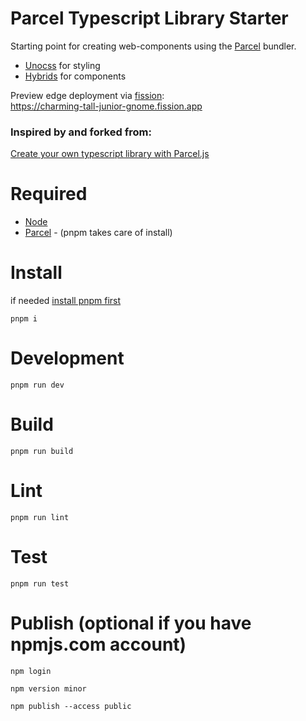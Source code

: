 # Parcel Typescript Library Starter

Starting point for creating web-components using the [Parcel](https://parceljs.org/) bundler.  
 * [Unocss](https://github.com/unocss/unocss) for styling  
 * [Hybrids](https://github.com/hybridsjs/hybrids) for components  
 
Preview edge deployment via [fission](https://guide.fission.codes/developers/cli/working-with-apps):  
https://charming-tall-junior-gnome.fission.app

### Inspired by and forked from:  
[Create your own typescript library with Parcel.js](https://dev.to/ihaback/create-your-own-typescript-library-with-parceljs-3dh7)

# Required
- [Node](https://nodejs.org/en/download/)
- [Parcel](https://parceljs.org/getting-started/library/) - (pnpm takes care of install)

# Install
if needed [install pnpm first](https://pnpm.io/installation)

```
pnpm i
```


# Development

```
pnpm run dev
```

# Build

```
pnpm run build
```


# Lint

```
pnpm run lint
```

# Test

```
pnpm run test
```

# Publish (optional if you have npmjs.com account)

```
npm login
```
```
npm version minor
```
```
npm publish --access public
```

